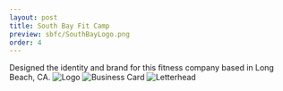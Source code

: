 ```yaml
---
layout: post
title: South Bay Fit Camp
preview: sbfc/SouthBayLogo.png
order: 4
---
```

Designed the identity and brand for this fitness company based in Long Beach, CA.
![Logo](SouthBayLogo.png)
![Business Card](SouthBayBusinessCard.png)
![Letterhead](SouthBayLetterhead.png)
